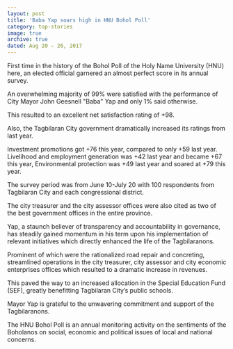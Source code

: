 ```yaml
---
layout: post
title: 'Baba Yap soars high in HNU Bohol Poll'
category: top-stories
image: true
archive: true
dated: Aug 20 - 26, 2017
---
```


First time in the history of the Bohol Poll of the Holy Name University (HNU) here,  an elected official garnered an almost perfect score in its annual survey. 

An overwhelming majority of 99% were satisfied with the performance of City Mayor John Geesnell "Baba" Yap and only 1% said otherwise. 

This resulted to an excellent net satisfaction rating of +98. 

Also, the Tagbilaran City government dramatically increased its ratings from last year. 

Investment promotions got +76 this year, compared to only +59 last year. Livelihood and employment generation was +42 last year and became +67 this year, Environmental protection was +49 last year and soared at +79 this year. 

The survey period was from June 10-July 20 with 100 respondents from Tagbilaran City and each congressional district. 

The city treasurer and the city assessor offices were also cited as two of the best government offices in the entire province. 

Yap, a staunch believer of transparency and accountability in governance, has steadily gained momentum in his term upon his implementation of relevant initiatives which directly enhanced the life of the Tagbilaranons. 

Prominent of which were the rationalized road repair and concreting, streamlined operations in the city treasurer, city assessor and city economic enterprises offices which resulted to a dramatic increase in revenues. 

This paved the way to an increased allocation in the Special Education Fund (SEF), greatly benefitting Tagbilaran City’s public schools. 

Mayor Yap is grateful to the unwavering commitment and support of the Tagbilaranons. 

The HNU Bohol Poll is an annual monitoring activity on the sentiments of the Boholanos on social, economic and political issues of local and national concerns. 


